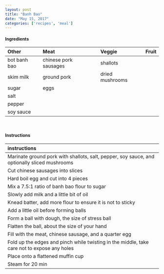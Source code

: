 ```yaml
---
layout: post
title: "Banh Bao"
date: "May 15, 2017"
categories: ['recipes', 'meal']
---
```









#### Ingredients

<table class = "presenttab">
 <thead>
  <tr>
   <th style="text-align:left;"> Other </th>
   <th style="text-align:left;"> Meat </th>
   <th style="text-align:left;"> Veggie </th>
   <th style="text-align:left;"> Fruit </th>
  </tr>
 </thead>
<tbody>
  <tr>
   <td style="text-align:left;"> bot banh bao </td>
   <td style="text-align:left;"> chinese pork sausages </td>
   <td style="text-align:left;"> shallots </td>
   <td style="text-align:left;">  </td>
  </tr>
  <tr>
   <td style="text-align:left;"> skim milk </td>
   <td style="text-align:left;"> ground pork </td>
   <td style="text-align:left;"> dried mushrooms </td>
   <td style="text-align:left;">  </td>
  </tr>
  <tr>
   <td style="text-align:left;"> sugar </td>
   <td style="text-align:left;"> eggs </td>
   <td style="text-align:left;">  </td>
   <td style="text-align:left;">  </td>
  </tr>
  <tr>
   <td style="text-align:left;"> salt </td>
   <td style="text-align:left;">  </td>
   <td style="text-align:left;">  </td>
   <td style="text-align:left;">  </td>
  </tr>
  <tr>
   <td style="text-align:left;"> pepper </td>
   <td style="text-align:left;">  </td>
   <td style="text-align:left;">  </td>
   <td style="text-align:left;">  </td>
  </tr>
  <tr>
   <td style="text-align:left;"> soy sauce </td>
   <td style="text-align:left;">  </td>
   <td style="text-align:left;">  </td>
   <td style="text-align:left;">  </td>
  </tr>
</tbody>
</table>

<br>

#### Instructions

<table class = "presenttabnoh">
 <thead>
  <tr>
   <th style="text-align:left;"> instructions </th>
  </tr>
 </thead>
<tbody>
  <tr>
   <td style="text-align:left;"> Marinate ground pork with shallots, salt, pepper, soy sauce, and optionally sliced mushrooms </td>
  </tr>
  <tr>
   <td style="text-align:left;"> Cut chinese sausages into slices </td>
  </tr>
  <tr>
   <td style="text-align:left;"> Hard boil egg and cut into 4 pieces </td>
  </tr>
  <tr>
   <td style="text-align:left;"> Mix a 7.5:1 ratio of banh bao flour to sugar </td>
  </tr>
  <tr>
   <td style="text-align:left;"> Slowly add milk and a little bit of oil </td>
  </tr>
  <tr>
   <td style="text-align:left;"> Knead batter, add more flour to ensure it is not to sticky </td>
  </tr>
  <tr>
   <td style="text-align:left;"> Add a little oil before forming balls </td>
  </tr>
  <tr>
   <td style="text-align:left;"> Form a ball with dough, the size of stress ball </td>
  </tr>
  <tr>
   <td style="text-align:left;"> Flatten the ball, about the size of your hand </td>
  </tr>
  <tr>
   <td style="text-align:left;"> Fill with the meat, chinese sausage, and a quarter egg </td>
  </tr>
  <tr>
   <td style="text-align:left;"> Fold up the edges and pinch while twisting in the middle, take care not to expose any holes </td>
  </tr>
  <tr>
   <td style="text-align:left;"> Place onto a flattened muffin cup </td>
  </tr>
  <tr>
   <td style="text-align:left;"> Steam for 20 min </td>
  </tr>
</tbody>
</table>

